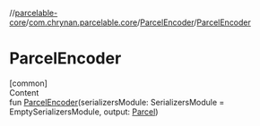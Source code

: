 //[parcelable-core](../../../index.md)/[com.chrynan.parcelable.core](../index.md)/[ParcelEncoder](index.md)/[ParcelEncoder](-parcel-encoder.md)



# ParcelEncoder  
[common]  
Content  
fun [ParcelEncoder](-parcel-encoder.md)(serializersModule: SerializersModule = EmptySerializersModule, output: [Parcel](../-parcel/index.md))  



